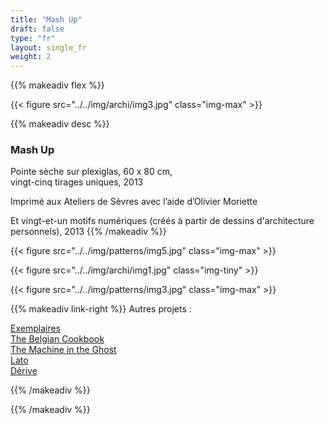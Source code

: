 ```yaml
---
title: "Mash Up"
draft: false
type: "fr"
layout: single_fr
weight: 2
---
```


{{% makeadiv flex %}}

{{< figure src="../../img/archi/img3.jpg" class="img-max" >}}

{{% makeadiv desc %}}
### Mash Up

Pointe sèche sur plexiglas, 60 x 80 cm,  
vingt-cinq tirages uniques, 2013  

Imprimé aux Ateliers de Sèvres avec l’aide d’Olivier Moriette

Et vingt-et-un motifs numériques (créés à partir de dessins d'architecture personnels), 2013
{{% /makeadiv %}}

{{< figure src="../../img/patterns/img5.jpg" class="img-max" >}}

{{< figure src="../../img/archi/img1.jpg" class="img-tiny" >}}

{{< figure src="../../img/patterns/img3.jpg" class="img-max" >}}


{{% makeadiv link-right %}}
Autres projets :

[Exemplaires](https://carolinesorin.com/fr/exemplaires)  
[The Belgian Cookbook](https://carolinesorin.com/fr/belgian)  
[The Machine in the Ghost](https://carolinesorin.com/fr/machine)  
[Lato](https://carolinesorin.com/fr/lato)  
[Dérive](https://carolinesorin.com/fr/derive)

{{% /makeadiv %}}



{{% /makeadiv %}}